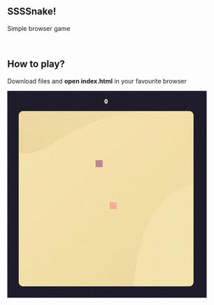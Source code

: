 <h2>
SSSSnake!
</h2>
<p>Simple browser game</p>
<br>
<h2>How to play?</h2>
<p>Download files and <b>open index.html</b> in your favourite browser</p>
<img src="https://github.com/Revilise/Snake/blob/customized/snake.gif">
